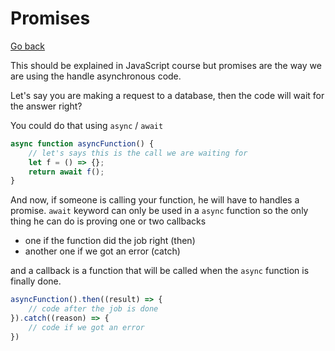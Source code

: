 # Promises

[Go back](..)

This should be explained in JavaScript course
but promises are the way we are using the handle
asynchronous code.

Let's say you are making a request to a database,
then the code will wait for the answer right?

You could do that using ``async`` / `await`

```js
async function asyncFunction() {
    // let's says this is the call we are waiting for
    let f = () => {};
    return await f();
}
```

And now, if someone is calling your function, he will
have to handles a promise. ``await`` keyword can only
be used in a ``async`` function so the only thing
he can do is proving one or two callbacks

* one if the function did the job right (then)
* another one if we got an error (catch)

and a callback is a function that will be called when
the ``async`` function is finally done.

````js
asyncFunction().then((result) => {
    // code after the job is done
}).catch((reason) => {
    // code if we got an error
})
````